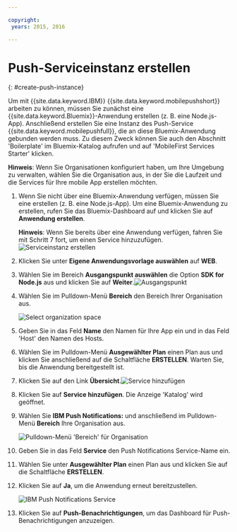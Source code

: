 ```yaml
---

copyright:
 years: 2015, 2016

---
```


# Push-Serviceinstanz erstellen
{: #create-push-instance}

Um mit {{site.data.keyword.IBM}} {{site.data.keyword.mobilepushshort}} arbeiten zu können, müssen Sie zunächst eine {{site.data.keyword.Bluemix}}-Anwendung erstellen (z. B. eine Node.js-App). Anschließend erstellen Sie eine Instanz des Push-Service {{site.data.keyword.mobilepushfull}}, die an diese Bluemix-Anwendung gebunden werden muss. Zu diesem Zweck können Sie auch den Abschnitt 'Boilerplate' im Bluemix-Katalog aufrufen und auf 'MobileFirst Services Starter' klicken.

**Hinweis**: Wenn Sie Organisationen konfiguriert haben, um Ihre Umgebung zu verwalten, wählen Sie die Organisation aus, in der Sie die Laufzeit und die Services für Ihre mobile App erstellen möchten.


1. Wenn Sie nicht über eine Bluemix-Anwendung verfügen, müssen Sie eine erstellen (z. B. eine Node.js-App). Um eine Bluemix-Anwendung zu erstellen, rufen Sie das Bluemix-Dashboard auf und klicken Sie auf **Anwendung erstellen**.
	
	**Hinweis**: Wenn Sie bereits über eine Anwendung verfügen, fahren Sie mit Schritt 7 fort, um einen Service hinzuzufügen.![Serviceinstanz erstellen](images/create_service_instance1.jpg "Serviceinstanz erstellen")

1. Klicken Sie unter **Eigene Anwendungsvorlage auswählen** auf **WEB**.

3. Wählen Sie im Bereich **Ausgangspunkt auswählen** die Option **SDK for Node.js** aus und klicken Sie auf **Weiter**.![Ausgangspunkt](images/create_service_nodejs2.jpg) 

4. Wählen Sie im Pulldown-Menü **Bereich** den Bereich
Ihrer Organisation aus.

	![
Select organization space](images/create_a_service3.jpg)
1. Geben Sie in das Feld **Name** den Namen für Ihre App ein und
in das Feld 'Host' den Namen des Hosts.

1. Wählen Sie im Pulldown-Menü **Ausgewählter Plan** einen Plan aus
und klicken Sie anschließend auf die Schaltfläche **ERSTELLEN**. Warten Sie,
bis die Anwendung bereitgestellt ist.

1. Klicken Sie auf den Link **Übersicht**.![Service hinzufügen](images/create_service_add4.jpg)
1. Klicken Sie auf **Service hinzufügen**. Die Anzeige 'Katalog' wird geöffnet.

1. Wählen Sie **IBM Push Notifications:** und anschließend im Pulldown-Menü **Bereich** Ihre Organisation aus.

	![Pulldown-Menü 'Bereich' für Organisation](images/create_service_org.jpg)
1. Geben Sie in das Feld **Service** den Push Notifications Service-Name ein.

1. Wählen Sie unter **Ausgewählter Plan** einen Plan aus und
klicken Sie auf die Schaltfläche **ERSTELLEN**.

1. Klicken Sie auf **Ja**, um die Anwendung erneut bereitzustellen.

	![IBM Push Notifications Service](images/create_service_notification5.jpg)

1. Klicken Sie auf **Push-Benachrichtigungen**, um das Dashboard für Push-Benachrichtigungen anzuzeigen.
